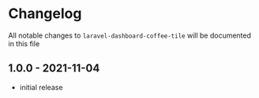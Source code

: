 # Changelog

All notable changes to `laravel-dashboard-coffee-tile` will be documented in this file

## 1.0.0 - 2021-11-04

- initial release
